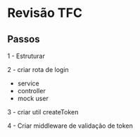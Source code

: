 # Revisão TFC

## Passos

1 - Estruturar

2 - criar rota de login
  - service
  - controller
  - mock user

3 - criar util createToken

4 - Criar middleware de validação de token
